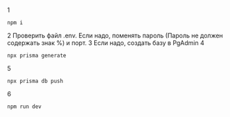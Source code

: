 1
```
npm i
```

2 Проверить файл .env. Если надо, поменять пароль (Пароль не должен содержать знак %) и порт. 
3 Если надо, создать базу в PgAdmin
4
```
npx prisma generate
```
5
```
npx prisma db push
```
6
```
npm run dev
```